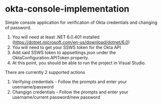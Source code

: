 # okta-console-implementation
Simple console application for verification of Okta credentials and changing of password.

1. You will need at least .NET 6.0.401 installed (https://dotnet.microsoft.com/en-us/download/dotnet/6.0)
2. You will need to get your SSWS token for the Okta API
3. Add said SSWS token to appsettings.json under the OktaConfiguration.APIToken property.
4. At this point, you should be able to run the project in Visual Studio.

There are currently 2 supported actions
1. Verifying credentials - Follow the prompts and enter your username/password
2. Changign credentials - Follow the prompts and enter your username/current password/new password

